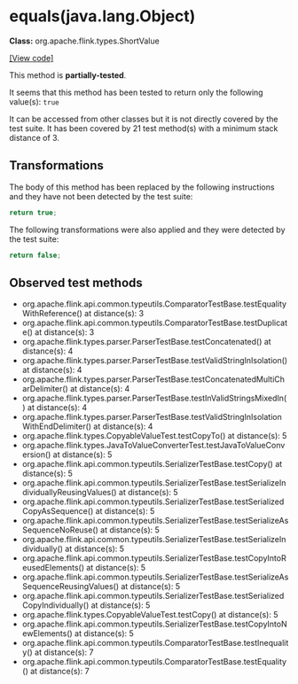 # equals(java.lang.Object)

**Class:** org.apache.flink.types.ShortValue

[[View code]](https://github.com/apache/flink/blob/740f711c4ec9c4b7cdefd01c9f64857c345a68a1/flink-core/src/main/java//org/apache/flink/types/ShortValue.java#L111)

This method is **partially-tested**.

It seems that this method has been tested to return only the following value(s): `true`


It can be accessed from other classes but it is not directly covered by the test suite. 
It has been covered by 21 test method(s) with a minimum stack distance of 3.

## Transformations


The body of this method has been replaced by the following instructions and they have not been detected by the test suite:

```Java
return true;
```

The following transformations were also applied and they were detected by the test suite:

```Java
return false;
```





## Observed test methods

* org.apache.flink.api.common.typeutils.ComparatorTestBase.testEqualityWithReference() at distance(s): 3
* org.apache.flink.api.common.typeutils.ComparatorTestBase.testDuplicate() at distance(s): 3
* org.apache.flink.types.parser.ParserTestBase.testConcatenated() at distance(s): 4
* org.apache.flink.types.parser.ParserTestBase.testValidStringInIsolation() at distance(s): 4
* org.apache.flink.types.parser.ParserTestBase.testConcatenatedMultiCharDelimiter() at distance(s): 4
* org.apache.flink.types.parser.ParserTestBase.testInValidStringsMixedIn() at distance(s): 4
* org.apache.flink.types.parser.ParserTestBase.testValidStringInIsolationWithEndDelimiter() at distance(s): 4
* org.apache.flink.types.CopyableValueTest.testCopyTo() at distance(s): 5
* org.apache.flink.types.JavaToValueConverterTest.testJavaToValueConversion() at distance(s): 5
* org.apache.flink.api.common.typeutils.SerializerTestBase.testCopy() at distance(s): 5
* org.apache.flink.api.common.typeutils.SerializerTestBase.testSerializeIndividuallyReusingValues() at distance(s): 5
* org.apache.flink.api.common.typeutils.SerializerTestBase.testSerializedCopyAsSequence() at distance(s): 5
* org.apache.flink.api.common.typeutils.SerializerTestBase.testSerializeAsSequenceNoReuse() at distance(s): 5
* org.apache.flink.api.common.typeutils.SerializerTestBase.testSerializeIndividually() at distance(s): 5
* org.apache.flink.api.common.typeutils.SerializerTestBase.testCopyIntoReusedElements() at distance(s): 5
* org.apache.flink.api.common.typeutils.SerializerTestBase.testSerializeAsSequenceReusingValues() at distance(s): 5
* org.apache.flink.api.common.typeutils.SerializerTestBase.testSerializedCopyIndividually() at distance(s): 5
* org.apache.flink.types.CopyableValueTest.testCopy() at distance(s): 5
* org.apache.flink.api.common.typeutils.SerializerTestBase.testCopyIntoNewElements() at distance(s): 5
* org.apache.flink.api.common.typeutils.ComparatorTestBase.testInequality() at distance(s): 7
* org.apache.flink.api.common.typeutils.ComparatorTestBase.testEquality() at distance(s): 7

